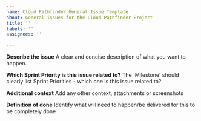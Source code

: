 ```yaml
---
name: Cloud Pathfinder General Issue Template
about: General issues for the Cloud Pathfinder Project
title: ''
labels: ''
assignees: ''

---
```


**Describe the issue**
A clear and concise description of what you want to happen.

**Which Sprint Priority is this issue related to?**
The 'Milestone' should clearly list Sprint Priorities - which one is this issue related to?

**Additional context**
Add any other context, attachments or screenshots

**Definition of done**
Identify what will need to happen/be delivered for this to be completely done
